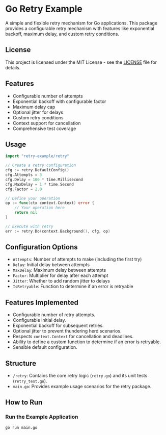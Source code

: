 # Go Retry Example

A simple and flexible retry mechanism for Go applications. This package provides a configurable retry mechanism with features like exponential backoff, maximum delay, and custom retry conditions.

## License

This project is licensed under the MIT License - see the [LICENSE](LICENSE) file for details.

## Features

- Configurable number of attempts
- Exponential backoff with configurable factor
- Maximum delay cap
- Optional jitter for delays
- Custom retry conditions
- Context support for cancellation
- Comprehensive test coverage

## Usage

```go
import "retry-example/retry"

// Create a retry configuration
cfg := retry.DefaultConfig()
cfg.Attempts = 3
cfg.Delay = 100 * time.Millisecond
cfg.MaxDelay = 1 * time.Second
cfg.Factor = 2.0

// Define your operation
op := func(ctx context.Context) error {
    // Your operation here
    return nil
}

// Execute with retry
err := retry.Do(context.Background(), cfg, op)
```

## Configuration Options

- `Attempts`: Number of attempts to make (including the first try)
- `Delay`: Initial delay between attempts
- `MaxDelay`: Maximum delay between attempts
- `Factor`: Multiplier for delay after each attempt
- `Jitter`: Whether to add random jitter to delays
- `IsRetryable`: Function to determine if an error is retryable

## Features Implemented

* Configurable number of retry attempts.
* Configurable initial delay.
* Exponential backoff for subsequent retries.
* Optional jitter to prevent thundering herd scenarios.
* Respects `context.Context` for cancellation and deadlines.
* Ability to define a custom function to determine if an error is retryable.
* Sensible default configuration.

## Structure

* `/retry`: Contains the core retry logic (`retry.go`) and its unit tests (`retry_test.go`).
* `main.go`: Provides example usage scenarios for the retry package.

## How to Run

### Run the Example Application

```bash
go run main.go